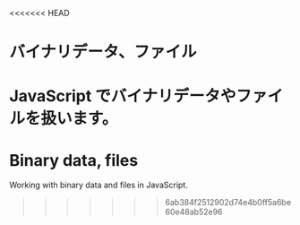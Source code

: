<<<<<<< HEAD
# バイナリデータ、ファイル

JavaScript でバイナリデータやファイルを扱います。
=======
# Binary data, files

Working with binary data and files in JavaScript.
>>>>>>> 6ab384f2512902d74e4b0ff5a6be60e48ab52e96
